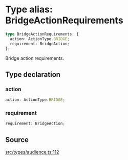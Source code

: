 # Type alias: BridgeActionRequirements

```ts
type BridgeActionRequirements: {
  action: ActionType.BRIDGE;
  requirement: BridgeAction;
};
```

Bridge action requirements.

## Type declaration

### action

```ts
action: ActionType.BRIDGE;
```

### requirement

```ts
requirement: BridgeAction;
```

## Source

[src/types/audience.ts:112](https://github.com/torque-labs/torque-ts-sdk/blob/4377d91cff1aa0b27936cb53a23174cb35cc6c04/src/types/audience.ts#L112)
